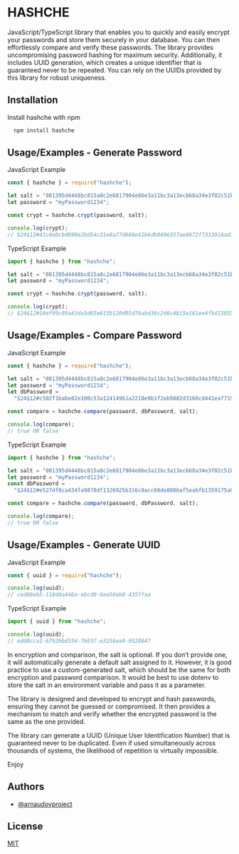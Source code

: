 # HASHCHE

JavaScript/TypeScript library that enables you to quickly and easily encrypt your passwords and store them securely in your database. You can then effortlessly compare and verify these passwords. The library provides uncompromising password hashing for maximum security. Additionally, it includes UUID generation, which creates a unique identifier that is guaranteed never to be repeated. You can rely on the UUIDs provided by this library for robust uniqueness.

## Installation

Install hashche with npm

```bash
  npm install hashche
```

## Usage/Examples - Generate Password

JavaScript Example

```javascript
const { hashche } = require("hashche");

let salt = "081395d4448bc815a8c2e6817904e86e3a11bc3a13ecb68a34e3f02c51b8180e"; // Optional
let password = "myPassword1234";

const crypt = hashche.crypt(password, salt);

console.log(crypt);
// $24$12#41c4ebcbd890e2bd54c31e8a77d666e41b6db0406357ae8872f7333916ad34eb$17/0xJ4h7Ye2
```

TypeScript Example

```typescript
import { hashche } from "hashche";

let salt = "081395d4448bc815a8c2e6817904e86e3a11bc3a13ecb68a34e3f02c51b8180e"; // Optional
let password = "myPassword1234";

const crypt = hashche.crypt(password, salt);

console.log(crypt);
// $24$12#10ef99c89a43da3d65e615b120d95d76abd36c2d6c4b15e161ee4fb41505565a$17/0xPN630J7
```

## Usage/Examples - Compare Password

JavaScript Example

```javascript
const { hashche } = require("hashche");

let salt = "081395d4448bc815a8c2e6817904e86e3a11bc3a13ecb68a34e3f02c51b8180e"; // Optional
let password = "myPassword1234";
let dbPassword =
  "$24$12#c502f1babe02e100c53a12414961a2218e9b1f2eb9882d3160cd441eaf719fc4$17/0x7hf4P3J";

const compare = hashche.compare(password, dbPassword, salt);

console.log(compare);
// true OR false
```

TypeScript Example

```typescript
import { hashche } from "hashche";

let salt = "081395d4448bc815a8c2e6817904e86e3a11bc3a13ecb68a34e3f02c51b8180e"; // Optional
let password = "myPassword1234";
const dbPassword =
  "$24$12#e527df8ca434fa9878df1326925b316c8acc60de800baf5eabfb1359175a08ca$17/0xLpb75gW";

const compare = hashche.compare(password, dbPassword, salt);

console.log(compare);
// true OR false
```

## Usage/Examples - Generate UUID

JavaScript Example

```javascript
const { uuid } = require("hashche");

console.log(uuid);
// ced68eb5-118d4a446a-ebcd0-6ee56eb8-435ffaa
```

TypeScript Example

```typescript
import { uuid } from "hashche";

console.log(uuid);
// edd8cca1-67926bd334-7b937-e3256ea9-9528847
```

In encryption and comparison, the salt is optional. If you don’t provide one, it will automatically generate a default salt assigned to it. However, it is good practice to use a custom-generated salt, which should be the same for both encryption and password comparison. It would be best to use dotenv to store the salt in an environment variable and pass it as a parameter.

The library is designed and developed to encrypt and hash passwords, ensuring they cannot be guessed or compromised. It then provides a mechanism to match and verify whether the encrypted password is the same as the one provided.

The library can generate a UUID (Unique User Identification Number) that is guaranteed never to be duplicated. Even if used simultaneously across thousands of systems, the likelihood of repetition is virtually impossible.

Enjoy

## Authors

- [@arnaudovproject](https://github.com/arnaudovproject)

## License

[MIT](https://choosealicense.com/licenses/mit/)
